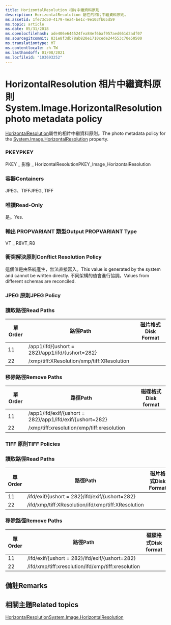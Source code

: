 ```yaml
---
title: HorizontalResolution 相片中繼資料原則
description: HorizontalResolution 屬性的相片中繼資料原則。
ms.assetid: 1fe73c50-4179-4ea4-be1c-9e103fb65d59
ms.topic: article
ms.date: 05/31/2018
ms.openlocfilehash: ade406e644524fea84ef6baf957aed661d2adf07
ms.sourcegitcommit: 831e8f3db78ab820e1710cede244553c70e50500
ms.translationtype: MT
ms.contentlocale: zh-TW
ms.lasthandoff: 01/08/2021
ms.locfileid: "103693252"
---
```

# <a name="systemimagehorizontalresolution-photo-metadata-policy"></a><span data-ttu-id="f4f09-103">HorizontalResolution 相片中繼資料原則</span><span class="sxs-lookup"><span data-stu-id="f4f09-103">System.Image.HorizontalResolution photo metadata policy</span></span>

<span data-ttu-id="f4f09-104">[HorizontalResolution](../properties/props-system-image-horizontalresolution.md)屬性的相片中繼資料原則。</span><span class="sxs-lookup"><span data-stu-id="f4f09-104">The photo metadata policy for the [System.Image.HorizontalResolution](../properties/props-system-image-horizontalresolution.md) property.</span></span>

### <a name="pkey"></a><span data-ttu-id="f4f09-105">PKEY</span><span class="sxs-lookup"><span data-stu-id="f4f09-105">PKEY</span></span>

<span data-ttu-id="f4f09-106">PKEY \_ 影像 \_ HorizontalResolution</span><span class="sxs-lookup"><span data-stu-id="f4f09-106">PKEY\_Image\_HorizontalResolution</span></span>

### <a name="containers"></a><span data-ttu-id="f4f09-107">容器</span><span class="sxs-lookup"><span data-stu-id="f4f09-107">Containers</span></span>

<span data-ttu-id="f4f09-108">JPEG、TIFF</span><span class="sxs-lookup"><span data-stu-id="f4f09-108">JPEG, TIFF</span></span>

### <a name="read-only"></a><span data-ttu-id="f4f09-109">唯讀</span><span class="sxs-lookup"><span data-stu-id="f4f09-109">Read-Only</span></span>

<span data-ttu-id="f4f09-110">是。</span><span class="sxs-lookup"><span data-stu-id="f4f09-110">Yes.</span></span>

### <a name="output-propvariant-type"></a><span data-ttu-id="f4f09-111">輸出 PROPVARIANT 類型</span><span class="sxs-lookup"><span data-stu-id="f4f09-111">Output PROPVARIANT Type</span></span>

<span data-ttu-id="f4f09-112">VT \_ R8</span><span class="sxs-lookup"><span data-stu-id="f4f09-112">VT\_R8</span></span>

### <a name="conflict-resolution-policy"></a><span data-ttu-id="f4f09-113">衝突解決原則</span><span class="sxs-lookup"><span data-stu-id="f4f09-113">Conflict Resolution Policy</span></span>

<span data-ttu-id="f4f09-114">這個值是由系統產生，無法直接寫入。</span><span class="sxs-lookup"><span data-stu-id="f4f09-114">This value is generated by the system and cannot be written directly.</span></span> <span data-ttu-id="f4f09-115">不同架構的值會進行協調。</span><span class="sxs-lookup"><span data-stu-id="f4f09-115">Values from different schemas are reconciled.</span></span>

### <a name="jpeg-policy"></a><span data-ttu-id="f4f09-116">JPEG 原則</span><span class="sxs-lookup"><span data-stu-id="f4f09-116">JPEG Policy</span></span>

### <a name="read-paths"></a><span data-ttu-id="f4f09-117">讀取路徑</span><span class="sxs-lookup"><span data-stu-id="f4f09-117">Read Paths</span></span>



| <span data-ttu-id="f4f09-118">單</span><span class="sxs-lookup"><span data-stu-id="f4f09-118">Order</span></span> | <span data-ttu-id="f4f09-119">路徑</span><span class="sxs-lookup"><span data-stu-id="f4f09-119">Path</span></span>                   | <span data-ttu-id="f4f09-120">磁片格式</span><span class="sxs-lookup"><span data-stu-id="f4f09-120">Disk Format</span></span> |
|-------|------------------------|-------------|
| <span data-ttu-id="f4f09-121">1</span><span class="sxs-lookup"><span data-stu-id="f4f09-121">1</span></span>     | <span data-ttu-id="f4f09-122">/app1/ifd/{ushort = 282}</span><span class="sxs-lookup"><span data-stu-id="f4f09-122">/app1/ifd/{ushort=282}</span></span> |             |
| <span data-ttu-id="f4f09-123">2</span><span class="sxs-lookup"><span data-stu-id="f4f09-123">2</span></span>     | <span data-ttu-id="f4f09-124">/xmp/tiff:XResolution</span><span class="sxs-lookup"><span data-stu-id="f4f09-124">/xmp/tiff:XResolution</span></span>  |             |



 

### <a name="remove-paths"></a><span data-ttu-id="f4f09-125">移除路徑</span><span class="sxs-lookup"><span data-stu-id="f4f09-125">Remove Paths</span></span>



| <span data-ttu-id="f4f09-126">單</span><span class="sxs-lookup"><span data-stu-id="f4f09-126">Order</span></span> | <span data-ttu-id="f4f09-127">路徑</span><span class="sxs-lookup"><span data-stu-id="f4f09-127">Path</span></span>                        | <span data-ttu-id="f4f09-128">磁碟格式</span><span class="sxs-lookup"><span data-stu-id="f4f09-128">Disk format</span></span> |
|-------|-----------------------------|-------------|
| <span data-ttu-id="f4f09-129">1</span><span class="sxs-lookup"><span data-stu-id="f4f09-129">1</span></span>     | <span data-ttu-id="f4f09-130">/app1/ifd/exif/{ushort = 282}</span><span class="sxs-lookup"><span data-stu-id="f4f09-130">/app1/ifd/exif/{ushort=282}</span></span> |             |
| <span data-ttu-id="f4f09-131">2</span><span class="sxs-lookup"><span data-stu-id="f4f09-131">2</span></span>     | <span data-ttu-id="f4f09-132">/xmp/tiff:xresolution</span><span class="sxs-lookup"><span data-stu-id="f4f09-132">/xmp/tiff:xresolution</span></span>       |             |



 

### <a name="tiff-policies"></a><span data-ttu-id="f4f09-133">TIFF 原則</span><span class="sxs-lookup"><span data-stu-id="f4f09-133">TIFF Policies</span></span>

### <a name="read-paths"></a><span data-ttu-id="f4f09-134">讀取路徑</span><span class="sxs-lookup"><span data-stu-id="f4f09-134">Read Paths</span></span>



| <span data-ttu-id="f4f09-135">單</span><span class="sxs-lookup"><span data-stu-id="f4f09-135">Order</span></span> | <span data-ttu-id="f4f09-136">路徑</span><span class="sxs-lookup"><span data-stu-id="f4f09-136">Path</span></span>                      | <span data-ttu-id="f4f09-137">磁片格式</span><span class="sxs-lookup"><span data-stu-id="f4f09-137">Disk Format</span></span> |
|-------|---------------------------|-------------|
| <span data-ttu-id="f4f09-138">1</span><span class="sxs-lookup"><span data-stu-id="f4f09-138">1</span></span>     | <span data-ttu-id="f4f09-139">/ifd/exif/{ushort = 282}</span><span class="sxs-lookup"><span data-stu-id="f4f09-139">/ifd/exif/{ushort=282}</span></span>    |             |
| <span data-ttu-id="f4f09-140">2</span><span class="sxs-lookup"><span data-stu-id="f4f09-140">2</span></span>     | <span data-ttu-id="f4f09-141">/ifd/xmp/tiff:XResolution</span><span class="sxs-lookup"><span data-stu-id="f4f09-141">/ifd/xmp/tiff:XResolution</span></span> |             |



 

### <a name="remove-paths"></a><span data-ttu-id="f4f09-142">移除路徑</span><span class="sxs-lookup"><span data-stu-id="f4f09-142">Remove Paths</span></span>



| <span data-ttu-id="f4f09-143">單</span><span class="sxs-lookup"><span data-stu-id="f4f09-143">Order</span></span> | <span data-ttu-id="f4f09-144">路徑</span><span class="sxs-lookup"><span data-stu-id="f4f09-144">Path</span></span>                      | <span data-ttu-id="f4f09-145">磁碟格式</span><span class="sxs-lookup"><span data-stu-id="f4f09-145">Disk format</span></span> |
|-------|---------------------------|-------------|
| <span data-ttu-id="f4f09-146">1</span><span class="sxs-lookup"><span data-stu-id="f4f09-146">1</span></span>     | <span data-ttu-id="f4f09-147">/ifd/exif/{ushort = 282}</span><span class="sxs-lookup"><span data-stu-id="f4f09-147">/ifd/exif/{ushort=282}</span></span>    |             |
| <span data-ttu-id="f4f09-148">2</span><span class="sxs-lookup"><span data-stu-id="f4f09-148">2</span></span>     | <span data-ttu-id="f4f09-149">/ifd/xmp/tiff:xresolution</span><span class="sxs-lookup"><span data-stu-id="f4f09-149">/ifd/xmp/tiff:xresolution</span></span> |             |



 

## <a name="remarks"></a><span data-ttu-id="f4f09-150">備註</span><span class="sxs-lookup"><span data-stu-id="f4f09-150">Remarks</span></span>

## <a name="related-topics"></a><span data-ttu-id="f4f09-151">相關主題</span><span class="sxs-lookup"><span data-stu-id="f4f09-151">Related topics</span></span>

<dl> <dt>

[<span data-ttu-id="f4f09-152">HorizontalResolution</span><span class="sxs-lookup"><span data-stu-id="f4f09-152">System.Image.HorizontalResolution</span></span>](../properties/props-system-image-horizontalresolution.md)
</dt> </dl>

 

 
